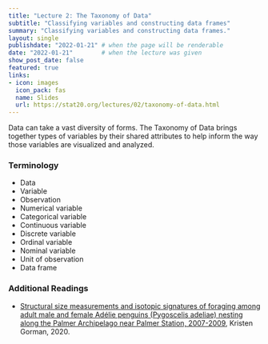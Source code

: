 ```yaml
---
title: "Lecture 2: The Taxonomy of Data"
subtitle: "Classifying variables and constructing data frames"
summary: "Classifying variables and constructing data frames."
layout: single
publishdate: "2022-01-21" # when the page will be renderable
date: "2022-01-21"        # when the lecture was given
show_post_date: false
featured: true
links:
- icon: images
  icon_pack: fas
  name: Slides
  url: https://stat20.org/lectures/02/taxonomy-of-data.html
---
```


Data can take a vast diversity of forms. The Taxonomy of Data brings together types of variables by their shared attributes to help inform the way those variables are visualized and analyzed.

### Terminology

- Data
- Variable
- Observation
- Numerical variable
- Categorical variable
- Continuous variable
- Discrete variable
- Ordinal variable
- Nominal variable
- Unit of observation
- Data frame

### Additional Readings
- [Structural size measurements and isotopic signatures of foraging among adult male and female Adélie penguins (Pygoscelis adeliae) nesting along the Palmer Archipelago near Palmer Station, 2007-2009](https://portal.edirepository.org/nis/mapbrowse?packageid=knb-lter-pal.219.5), Kristen Gorman, 2020.